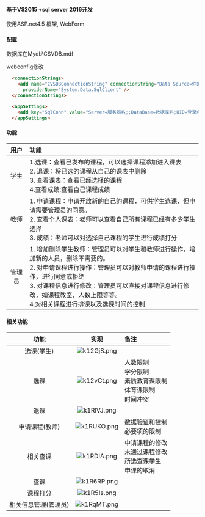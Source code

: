 #### 基于VS2015 +sql server 2016开发
使用ASP.net4.5 框架, WebForm
#### 配置
数据库在Mydb\CSVDB.mdf

webconfig修改
```html
  <connectionStrings>
    <add name="CVSDBConnectionString" connectionString="Data Source=你的服务器名;Initial Catalog=数据库名;User ID=登录名;Password=密码"
      providerName="System.Data.SqlClient" />
  </connectionStrings>
```

```html
  <appSettings>
    <add key="SqlConn" value="Server=服务器名;;DataBase=数据库名;UID=登录名;PWD=密码"></add>
  </appSettings>
```
#### 功能
用户 | 功能
:---: | :---
学生 | 1.选课：查看已发布的课程，可以选择课程添加进入课表 <br> 2. 退课：将已选的课程从自己的课表中删除 <br> 3. 查看课表：查看已经选择的课程 <br> 4.查看成绩:查看自己课程成绩
教师 | 1.	申请课程：申请开放新的自己的课程，可供学生选课，但申请需要管理员的同意。<br> 2.	查看个人课表：老师可以查看自己所有课程已经有多少学生选择 <br> 3.	成绩：老师可以对选择自己课程的学生进行成绩打分
管理员 | 1.	增加删除学生教师：管理员可以对学生和教师进行操作，增加新的人员，删除不需要的。<br> 2.	对申请课程进行操作：管理员可以对教师申请的课程进行操作，进行同意或拒绝 <br> 3.	对课程信息进行修改：管理员可以直接对课程信息进行修改，如课程教室、人数上限等等。<br>4.对相关课程进行排课以及选课时间的控制

#### 相关功能
功能 | 实现  | 备注 
:---: | :---: |:---
选课(学生)| ![k12GjS.png](https://s2.ax1x.com/2019/01/31/k12GjS.png) |
选课 | ![k12vCt.png](https://s2.ax1x.com/2019/01/31/k12vCt.png) |人数限制 <br> 学分限制 <br> 素质教育课限制 <br> 体育课限制 <br> 时间冲突
退课 | ![k1RlVJ.png](https://s2.ax1x.com/2019/01/31/k1RlVJ.png) |
申请课程(教师) | ![k1RUKO.png](https://s2.ax1x.com/2019/01/31/k1RUKO.png) | 数据验证和控制 <br> 必要项的限制
相关查课 | ![k1RDIA.png](https://s2.ax1x.com/2019/01/31/k1RDIA.png) |申请课程的修改 <br> 未通过课程修改 <br> 所选查课学生 <br> 申课的取消
查课 | ![k1R6RP.png](https://s2.ax1x.com/2019/01/31/k1R6RP.png) |
课程打分 | ![k1R5Is.png](https://s2.ax1x.com/2019/01/31/k1R5Is.png) |
相关信息管理(管理员) | ![k1RqMT.png](https://s2.ax1x.com/2019/01/31/k1RqMT.png) |


